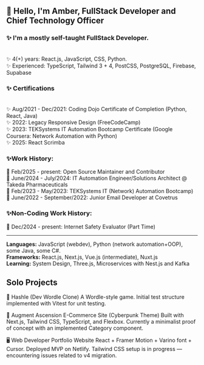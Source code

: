 ## 👋 Hello, I'm Amber, FullStack Developer and Chief Technology Officer

### ✨ I'm a mostly self-taught FullStack Developer. <br /><br />
✨ 4(+) years: React.js, JavaScript, CSS, Python.<br />
✨ Experienced: TypeScript, Tailwind 3 + 4, PostCSS, PostgreSQL, Firebase, Supabase<br />

### ✨ Certifications <br /><br />
✨ Aug/2021 - Dec/2021: Coding Dojo Certificate of Completion (Python, React, Java)<br />
✨ 2022: Legacy Responsive Design (FreeCodeCamp)<br />
✨ 2023: TEKSystems IT Automation Bootcamp Certificate (Google Coursera: Network Automation with Python)<br />
✨ 2025: React Scrimba<br />

### ✨Work History:<br />
🎇 Feb/2025 - present: Open Source Maintainer and Contributor<br />
🎇 June/2024 - July/2024: IT Automation Engineer/Solutions Architect @ Takeda Pharmaceuticals<br />
🎇 Feb/2023 - May/2023: TEKSystems IT (Network) Automation Bootcamp)<br />
🎇 June/2022 - September/2022: Junior Email Developer at Covetrus<br />



### ✨Non-Coding Work History:
🎇 Dec/2024 - present: Internet Safety Evaluator (Part Time)



-------

**Languages:** JavaScript (webdev), Python (network automation+OOP), some Java, some C#.<br />
**Frameworks:** React.js, Next.js, Vue.js (intermediate), Nuxt.js<br />
**Learning:** System Design, Three.js, Microservices with Nest.js and Kafka<br />


## Solo Projects

🧠 Hashle (Dev Wordle Clone)
A Wordle-style game.
Initial test structure implemented with Vitest for unit testing.

🛒 Augment Ascension
E-Commerce Site (Cyberpunk Theme)
Built with Next.js, Tailwind CSS, TypeScript, and Flexbox.
Currently a minimalist proof of concept with an implemented Category component.

🖥️ Web Developer Portfolio Website
React + Framer Motion + Varino font + Cursor.
Deployed MVP on Netlify.
Tailwind CSS setup is in progress — encountering issues related to v4 migration.




